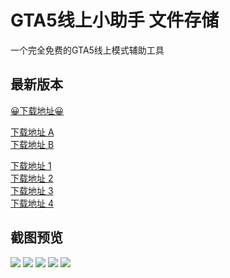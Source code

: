# GTA5线上小助手 文件存储

一个完全免费的GTA5线上模式辅助工具


## 最新版本

[😀下载地址😀](https://github.com/CrazyZhang666/GTA5OnlineTools/releases)  

[下载地址 A](https://github.com/CrazyZhang666/GTA5OnlineTools/releases/download/update/GTA5onlineTools.exe)  
[下载地址 B](https://raw.githubusercontent.com/CrazyZhang666/GTA5OnlineTools/master/Server/GTA5onlineTools.exe) 

[下载地址 1](https://git.yumenaka.net/https://github.com/CrazyZhang666/GTA5OnlineTools/releases/download/update/GTA5OnlineTools.exe)  
[下载地址 2](https://download.fastgit.org/CrazyZhang666/GTA5OnlineTools/releases/download/update/GTA5OnlineTools.exe)  
[下载地址 3](https://ghproxy.com/https://github.com/CrazyZhang666/GTA5OnlineTools/releases/download/update/GTA5OnlineTools.exe)  
[下载地址 4](https://pd.zwc365.com/seturl/https://github.com/CrazyZhang666/GTA5OnlineTools/releases/download/update/GTA5OnlineTools.exe)  

## 截图预览

<img src="https://p9-tt.byteimg.com/origin/pgc-image/e045995f6c794c969f84e43f90987402.png"/>
<img src="https://p5-tt.byteimg.com/origin/pgc-image/4b00aac0c35945149d5fce0d9f436a3d.png"/>
<img src="https://p3-tt.byteimg.com/origin/pgc-image/179887ecce0d4900a5c2ecbb1e592f12.png"/>
<img src="https://p6-tt.byteimg.com/origin/pgc-image/f394463d60e74f8da0218d7d23a73aa5.png"/>
<img src="https://p26-tt.byteimg.com/origin/pgc-image/00cddfcc3a96465f9c1b3f4d954d19ba.png"/>
